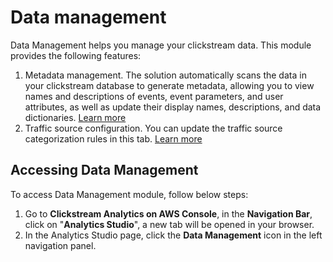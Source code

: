 # Data management 
Data Management helps you manage your clickstream data. This module provides the following features:

1. Metadata management. The solution automatically scans the data in your clickstream database to generate metadata, allowing you to view names and descriptions of events, event parameters, and user attributes, as well as update their display names, descriptions, and data dictionaries. [Learn more](../data-mgmt/metadata-mgmt.md)
2. Traffic source configuration. You can update the traffic source categorization rules in this tab. [Learn more](../data-mgmt/traffic-source.md)

## Accessing Data Management
To access Data Management module, follow below steps:

1. Go to **Clickstream Analytics on AWS Console**, in the **Navigation Bar**, click on "**Analytics Studio**", a new tab will be opened in your browser.
2. In the Analytics Studio page, click the **Data Management** icon in the left navigation panel.